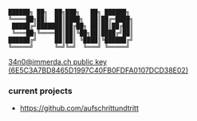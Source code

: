```
██████╗ ██╗  ██╗███╗   ██╗ ██████╗ 
╚════██╗██║  ██║████╗  ██║██╔═████╗
 █████╔╝███████║██╔██╗ ██║██║██╔██║
 ╚═══██╗╚════██║██║╚██╗██║████╔╝██║
██████╔╝     ██║██║ ╚████║╚██████╔╝
╚═════╝      ╚═╝╚═╝  ╚═══╝ ╚═════╝ 
```
[34n0@immerda.ch public key (6E5C3A7BD8465D1997C40FB0FDFA0107DCD38E02)](https://34n0.github.io/34n0@immerda.ch.pub)

### current projects
- https://github.com/aufschrittundtritt
